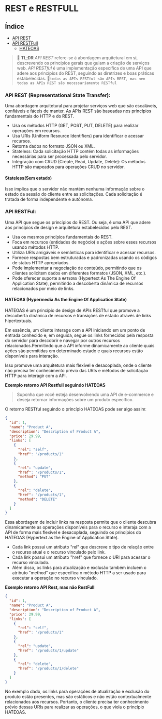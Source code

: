 # REST e RESTFULL

## Índice
- [API REST](#api-rest-representational-state-transfer)
- [API RESTFull](#api-restful)
  - [HATEOAS](#hateoas-hypermedia-as-the-engine-of-application-state)

> 📝 **TL;DR** 
*API REST* refere-se à abordagem arquitetural em si, descrevendo os princípios gerais que guiam a criação de serviços web. *API RESTful* é uma implementação específica de uma API que adere aos princípios do REST, seguindo as diretrizes e boas práticas estabelecidas.
📌``todas as APIs RESTful são APIs REST, mas nem todas as APIs REST são necessariamente RESTful``

### API REST (Representational State Transfer):
Uma abordagem arquitetural para projetar serviços web que são escaláveis, confiáveis e fáceis de manter. As APIs REST são baseadas nos princípios fundamentais do HTTP e do REST.

- Usa os métodos HTTP (GET, POST, PUT, DELETE) para realizar operações em recursos.
- Usa URIs (Uniform Resource Identifiers) para identificar e acessar recursos.
- Retorna dados no formato JSON ou XML.
- Stateless: Cada solicitação HTTP contém todas as informações necessárias para ser processada pelo servidor.
- Integração com CRUD (Create, Read, Update, Delete): Os métodos HTTP são mapeados para operações CRUD no servidor.

#### Stateless(Sem estado)
Isso implica que o servidor não mantém nenhuma informação sobre o estado da sessão do cliente entre as solicitações. Cada solicitação é tratada de forma independente e autônoma.

### API RESTFul:
Uma API que segue os princípios do REST. Ou seja, é uma API que adere aos princípios de design e arquitetura estabelecidos pelo REST.

- Usa os mesmos princípios fundamentais do REST.
- Foca em recursos (entidades de negócio) e ações sobre esses recursos usando métodos HTTP.
- Utiliza URIs amigáveis e semânticas para identificar e acessar recursos.
- Fornece respostas bem estruturadas e padronizadas usando os códigos de status HTTP apropriados.
- Pode implementar a negociação de conteúdo, permitindo que os clientes solicitem dados em diferentes formatos (JSON, XML, etc.).
- Pode oferecer suporte a ``HATEOAS`` (Hypertext As The Engine Of Application State), permitindo a descoberta dinâmica de recursos relacionados por meio de links.

#### HATEOAS (Hypermedia As the Engine Of Application State)
HATEOAS é um princípio de design de APIs RESTful que promove a descoberta dinâmica de recursos e transições de estado através de links hipertextuais. 

Em essência, um cliente interage com a API iniciando em um ponto de entrada conhecido e, em seguida, segue os links fornecidos pela resposta do servidor para descobrir e navegar por outros recursos relacionados.Permitindo que a API informe dinamicamente ao cliente quais ações são permitidas em determinado estado e quais recursos estão disponíveis para interação.

Isso promove uma arquitetura mais flexível e desacoplada, onde o cliente não precisa ter conhecimento prévio das URIs e métodos de solicitação HTTP para interagir com a API.

**Exemplo retorno API Restfull seguindo HATEOAS**

> Suponha que você esteja desenvolvendo uma API de e-commerce e deseja retornar informações sobre um produto específico. 

O retorno RESTful seguindo o princípio HATEOAS pode ser algo assim:

```json
{
  "id": 1,
  "name": "Product A",
  "description": "Description of Product A",
  "price": 29.99,
  "links": [
    {
      "rel": "self",
      "href": "/products/1"
    },
    {
      "rel": "update",
      "href": "/products/1",
      "method": "PUT"
    },
    {
      "rel": "delete",
      "href": "/products/1",
      "method": "DELETE"
    }
  ]
}

```
Essa abordagem de incluir links na resposta permite que o cliente descubra dinamicamente as operações disponíveis para o recurso e interaja com a API de forma mais flexível e desacoplada, seguindo os princípios do HATEOAS (Hypertext as the Engine of Application State).

- Cada link possui um atributo "rel" que descreve o tipo de relação entre o recurso atual e o recurso vinculado pelo link.
- Cada link possui um atributo "href" que fornece o URI para acessar o recurso vinculado.
- Além disso, os links para atualização e exclusão também incluem o atributo "method" que especifica o método HTTP a ser usado para executar a operação no recurso vinculado.


**Exemplo retorno API Rest, mas não RestFull**

```json
{
  "id": 1,
  "name": "Product A",
  "description": "Description of Product A",
  "price": 29.99,
  "links": [
    {
      "rel": "self",
      "href": "/products/1"
    },
    {
      "rel": "update",
      "href": "/products/1/update"
    },
    {
      "rel": "delete",
      "href": "/products/1/delete"
    }
  ]
}

```

No exemplo dado, os links para operações de atualização e exclusão do produto estão presentes, mas são estáticos e não estão contextualmente relacionados aos recursos. Portanto, o cliente precisa ter conhecimento prévio dessas URIs para realizar as operações, o que viola o princípio HATEOAS.